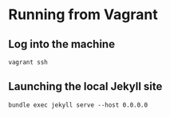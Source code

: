 # Running from Vagrant

## Log into the machine
`vagrant ssh`

## Launching the local Jekyll site
`bundle exec jekyll serve --host 0.0.0.0`
